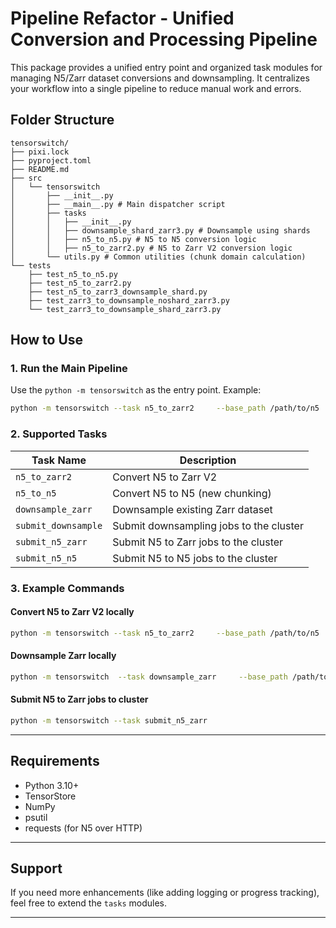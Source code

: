 # Pipeline Refactor - Unified Conversion and Processing Pipeline

This package provides a unified entry point and organized task modules for managing N5/Zarr dataset conversions and downsampling. It centralizes your workflow into a single pipeline to reduce manual work and errors.

## Folder Structure

```
tensorswitch/
├── pixi.lock
├── pyproject.toml
├── README.md
├── src
│   └── tensorswitch
│       ├── __init__.py
│       ├── __main__.py # Main dispatcher script
│       ├── tasks
│       │   ├── __init__.py
│       │   ├── downsample_shard_zarr3.py # Downsample using shards
│       │   ├── n5_to_n5.py # N5 to N5 conversion logic
│       │   ├── n5_to_zarr2.py # N5 to Zarr V2 conversion logic
│       └── utils.py # Common utilities (chunk domain calculation)
└── tests
    ├── test_n5_to_n5.py
    ├── test_n5_to_zarr2.py
    ├── test_n5_to_zarr3_downsample_shard.py
    ├── test_zarr3_to_downsample_noshard_zarr3.py
    └── test_zarr3_to_downsample_shard_zarr3.py
```

## How to Use

### 1. Run the Main Pipeline

Use the `python -m tensorswitch` as the entry point. Example:

```bash
python -m tensorswitch --task n5_to_zarr2     --base_path /path/to/n5     --output_path /path/to/zarr2     --level 0
```

### 2. Supported Tasks

| Task Name            | Description |
|------------------|----|
| `n5_to_zarr2`        | Convert N5 to Zarr V2 |
| `n5_to_n5`           | Convert N5 to N5 (new chunking) |
| `downsample_zarr`    | Downsample existing Zarr dataset |
| `submit_downsample`  | Submit downsampling jobs to the cluster |
| `submit_n5_zarr`     | Submit N5 to Zarr jobs to the cluster |
| `submit_n5_n5`       | Submit N5 to N5 jobs to the cluster |

### 3. Example Commands

#### Convert N5 to Zarr V2 locally
```bash
python -m tensorswitch --task n5_to_zarr2     --base_path /path/to/n5     --output_path /path/to/zarr2     --level 0
```

#### Downsample Zarr locally
```bash
python -m tensorswitch  --task downsample_zarr     --base_path /path/to/zarr     --level 1     --use_shard 1
```

#### Submit N5 to Zarr jobs to cluster
```bash
python -m tensorswitch --task submit_n5_zarr
```

---

## Requirements

- Python 3.10+
- TensorStore
- NumPy
- psutil
- requests (for N5 over HTTP)

---

## Support

If you need more enhancements (like adding logging or progress tracking), feel free to extend the `tasks` modules.

---
